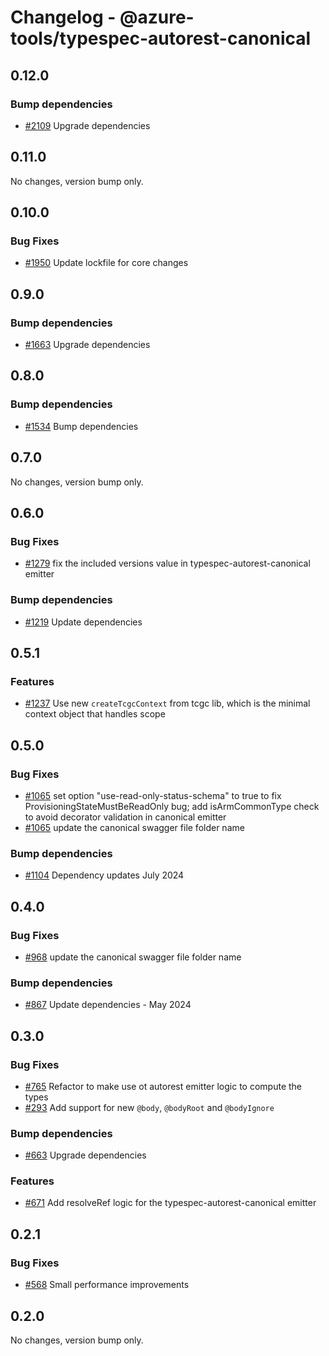 # Changelog - @azure-tools/typespec-autorest-canonical

## 0.12.0

### Bump dependencies

- [#2109](https://github.com/Azure/typespec-azure/pull/2109) Upgrade dependencies


## 0.11.0

No changes, version bump only.

## 0.10.0

### Bug Fixes

- [#1950](https://github.com/Azure/typespec-azure/pull/1950) Update lockfile for core changes


## 0.9.0

### Bump dependencies

- [#1663](https://github.com/Azure/typespec-azure/pull/1663) Upgrade dependencies


## 0.8.0

### Bump dependencies

- [#1534](https://github.com/Azure/typespec-azure/pull/1534) Bump dependencies


## 0.7.0

No changes, version bump only.

## 0.6.0

### Bug Fixes

- [#1279](https://github.com/Azure/typespec-azure/pull/1279) fix the included versions value in typespec-autorest-canonical emitter

### Bump dependencies

- [#1219](https://github.com/Azure/typespec-azure/pull/1219) Update dependencies


## 0.5.1

### Features

- [#1237](https://github.com/Azure/typespec-azure/pull/1237) Use new `createTcgcContext` from tcgc lib, which is the minimal context object that handles scope


## 0.5.0

### Bug Fixes

- [#1065](https://github.com/Azure/typespec-azure/pull/1065) set option "use-read-only-status-schema" to true to fix ProvisioningStateMustBeReadOnly bug; 
add isArmCommonType check to avoid decorator validation in canonical emitter
- [#1065](https://github.com/Azure/typespec-azure/pull/1065) update the canonical swagger file folder name

### Bump dependencies

- [#1104](https://github.com/Azure/typespec-azure/pull/1104) Dependency updates July 2024


## 0.4.0

### Bug Fixes

- [#968](https://github.com/Azure/typespec-azure/pull/968) update the canonical swagger file folder name

### Bump dependencies

- [#867](https://github.com/Azure/typespec-azure/pull/867) Update dependencies - May 2024


## 0.3.0

### Bug Fixes

- [#765](https://github.com/Azure/typespec-azure/pull/765) Refactor to make use ot autorest emitter logic to compute the types
- [#293](https://github.com/Azure/typespec-azure/pull/293) Add support for new `@body`, `@bodyRoot` and `@bodyIgnore`

### Bump dependencies

- [#663](https://github.com/Azure/typespec-azure/pull/663) Upgrade dependencies

### Features

- [#671](https://github.com/Azure/typespec-azure/pull/671) Add resolveRef logic for the typespec-autorest-canonical emitter


## 0.2.1

### Bug Fixes

- [#568](https://github.com/Azure/typespec-azure/pull/568) Small performance improvements




## 0.2.0

No changes, version bump only.
